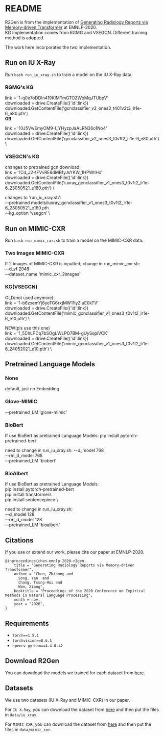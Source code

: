 # README

R2Gen is from the implementation of [Generating Radiology Reports via Memory-driven Transformer](https://arxiv.org/pdf/2010.16056.pdf) at EMNLP-2020. \
KG implementation comes from RGMG and VSEGCN. Different training method is adopted.

The work here incorporates the two implementation.


## Run on IU X-Ray

Run `bash run_iu_xray.sh` to train a model on the IU X-Ray data.

### RGMG's KG

link = '1-q0e7oDDIn419KlMTmGTOZWoMqJTUbpV' \
downloaded = drive.CreateFile({'id':link}) \
downloaded.GetContentFile('gcnclassifier_v2_ones3_t401v2t3_lr1e-6_e80.pth') \
**OR**

link = '10J5VwEmyOM9-I_YHyzpJaALRN36o1No4' \
downloaded = drive.CreateFile({'id':link})  \
downloaded.GetContentFile('gcnclassifier_v2_ones3_t0v1t2_lr1e-6_e80.pth') \


### VSEGCN's KG

changes to pretrained gcn download:  \
link = '1Cd_J2-tFVvRE6dMBfyJsYKW_1HPWtlHx' \
downloaded = drive.CreateFile({'id':link})  \
downloaded.GetContentFile('iuxray_gcnclassifier_v1_ones3_t0v1t2_lr1e-6_23050521_e180.pth') \

changes to 'run_iu_xray.sh': \
--pretrained models/iuxray_gcnclassifier_v1_ones3_t0v1t2_lr1e-6_23050521_e180.pth \
--kg_option 'vsegcn' \

## Run on MIMIC-CXR

Run `bash run_mimic_cxr.sh` to train a model on the MIMIC-CXR data.

### Two Images MIMIC-CXR
If 2 images of MIMIC-CXR is inputted, change in run_mimic_cxr.sh: \
--d_vf 2048 \
--dataset_name 'mimic_cxr_2images' 

### KG(VSEGCN)
OLD(not used anymore): \
link = '1-b6zxemYj6yoTG6rxjMW11lyZiuE0kTV' \
downloaded = drive.CreateFile({'id':link}) \
downloaded.GetContentFile('mimic_gcnclassifier_v1_ones3_t0v1t2_lr1e-6_e10.pth') \

NEW(pls use this one) \
link = '1_5DhLPDq7bSOgLWLPO7BM-gUySqpiVCK' \
downloaded = drive.CreateFile({'id':link}) \
downloaded.GetContentFile('mimic_gcnclassifier_v1_ones3_t0v1t2_lr1e-6_24052021_e10.pth') \



## Pretrained Language Models
### None
default, just nn.Embedding

### Glove-MIMIC
--pretrained_LM 'glove-mimic'


### BioBert
If use BioBert as pretrained Language Models:
pip install pytorch-pretrained-bert

need to change in run_iu_xray.sh:
--d_model 768 \
--rm_d_model 768 \
--pretrained_LM 'biobert'

### BioAlbert
If use BioBert as pretrained Language Models: \
pip install pytorch-pretrained-bert \
pip install transformers \
pip install sentencepiece \

need to change in run_iu_xray.sh: \
--d_model 128 \
--rm_d_model 128 \
--pretrained_LM 'bioalbert'



## Citations

If you use or extend our work, please cite our paper at EMNLP-2020.
```
@inproceedings{chen-emnlp-2020-r2gen,
    title = "Generating Radiology Reports via Memory-driven Transformer",
    author = "Chen, Zhihong and
      Song, Yan  and
      Chang, Tsung-Hui and
      Wan, Xiang",
    booktitle = "Proceedings of the 2020 Conference on Empirical Methods in Natural Language Processing",
    month = nov,
    year = "2020",
}
```

## Requirements

- `torch==1.5.1`
- `torchvision==0.6.1`
- `opencv-python==4.4.0.42`


## Download R2Gen
You can download the models we trained for each dataset from [here](https://github.com/cuhksz-nlp/R2Gen/blob/main/data/r2gen.md).

## Datasets
We use two datasets (IU X-Ray and MIMIC-CXR) in our paper.

For `IU X-Ray`, you can download the dataset from [here](https://drive.google.com/file/d/1c0BXEuDy8Cmm2jfN0YYGkQxFZd2ZIoLg/view?usp=sharing) and then put the files in `data/iu_xray`.

For `MIMIC-CXR`, you can download the dataset from [here](https://drive.google.com/file/d/1DS6NYirOXQf8qYieSVMvqNwuOlgAbM_E/view?usp=sharing) and then put the files in `data/mimic_cxr`.


